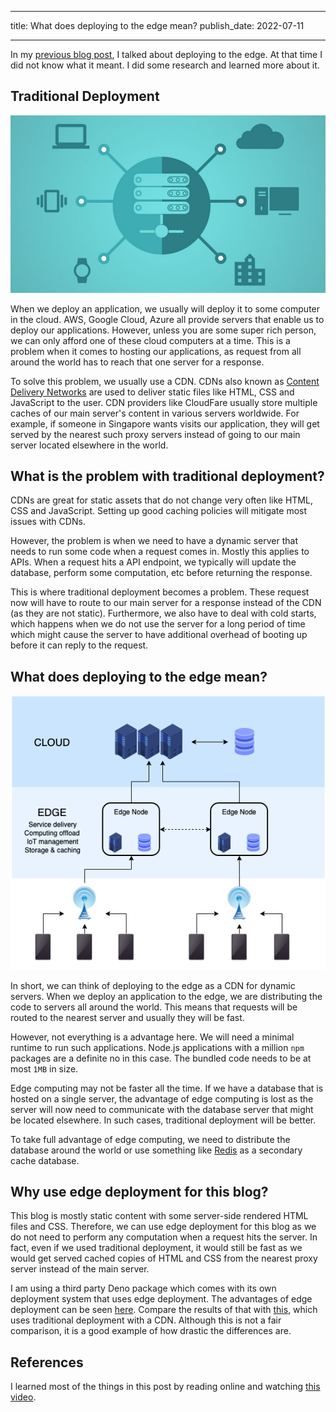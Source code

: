 <!-- deno-fmt-ignore-file -->

---

title: What does deploying to the edge mean?
publish_date: 2022-07-11

---

In my [previous blog post](/20220708), I talked about deploying to the edge. At that time I did not know what it meant. I did some research and learned more about it.

## Traditional Deployment

<img src="./20220711/deployment.jpeg">

When we deploy an application, we usually will deploy it to some computer in the cloud. AWS, Google Cloud, Azure all provide servers that enable us to deploy our applications. However, unless you are some super rich person, we can only afford one of these cloud computers at a time. This is a problem when it comes to hosting our applications, as request from all around the world has to reach that one server for a response.

To solve this problem, we usually use a CDN. CDNs also known as [Content Delivery Networks](https://www.cloudflare.com/en-gb/learning/cdn/what-is-a-cdn/) are used to deliver static files like HTML, CSS and JavaScript to the user. CDN providers like CloudFare usually store multiple caches of our main server's content in various servers worldwide. For example, if someone in Singapore wants visits our application, they will get served by the nearest such proxy servers instead of going to our main server located elsewhere in the world.

## What is the problem with traditional deployment?

CDNs are great for static assets that do not change very often like HTML, CSS and JavaScript. Setting up good caching policies will mitigate most issues with CDNs.

However, the problem is when we need to have a dynamic server that needs to run some code when a request comes in. Mostly this applies to APIs. When a request hits a API endpoint, we typically will update the database, perform some computation, etc before returning the response.

This is where traditional deployment becomes a problem. These request now will have to route to our main server for a response instead of the CDN (as they are not static). Furthermore, we also have to deal with cold starts, which happens when we do not use the server for a long period of time which might cause the server to have additional overhead of booting up before it can reply to the request.

## What does deploying to the edge mean?

<img src="./20220711/edge-deployment.png">

In short, we can think of deploying to the edge as a CDN for dynamic servers. When we deploy an application to the edge, we are distributing the code to servers all around the world. This means that requests will be routed to the nearest server and usually they will be fast.

However, not everything is a advantage here. We will need a minimal runtime to run such applications. Node.js applications with a million `npm` packages are a definite no in this case. The bundled code needs to be at most `1MB` in size.

Edge computing may not be faster all the time. If we have a database that is hosted on a single server, the advantage of edge computing is lost as the server will now need to communicate with the database server that might be located elsewhere. In such cases, traditional deployment will be better.

To take full advantage of edge computing, we need to distribute the database around the world or use something like [Redis](https://redis.io/) as a secondary cache database.

## Why use edge deployment for this blog?

This blog is mostly static content with some server-side rendered HTML files and CSS. Therefore, we can use edge deployment for this blog as we do not need to perform any computation when a request hits the server. In fact, even if we used traditional deployment, it would still be fast as we would get served cached copies of HTML and CSS from the nearest proxy server instead of the main server.

I am using a third party Deno package which comes with its own deployment system that uses edge deployment. The advantages of edge deployment can be seen [here](https://pagespeed.web.dev/report?url=https%3A%2F%2Fblog.sivarn.com%2F). Compare the results of that with [this](https://pagespeed.web.dev/report?url=https%3A%2F%2Fsivarn.com%2F&form_factor=mobile), which uses traditional deployment with a CDN. Although this is not a fair comparison, it is a good example of how drastic the differences are.

## References

I learned most of the things in this post by reading online and watching [this video](https://www.youtube.com/watch?v=yOP5-3_WFus).
